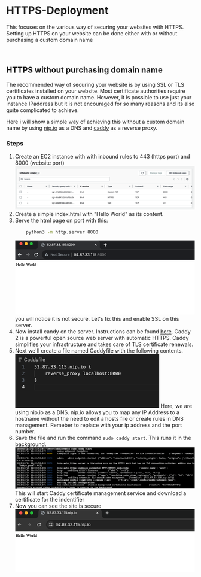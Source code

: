 # HTTPS-Deployment
This focuses on the various way of securing your websites with HTTPS. Setting up HTTPS on your website can be done either with or without purchasing a custom domain name

<br/>

## HTTPS without purchasing domain name
The recommended way of securing your website is by using SSL or TLS certificates installed on your website. Most certificate authorities require you to have a custom domain name. However, it is possible to use just your instance IPaddress but it is not encouraged for so many reasons and its also quite complicated to achieve.

Here i will show a simple way of achieving this without a custom domain name by using [nip.io](https://nip.io/) as a DNS and [caddy](https://caddyserver.com/) as a reverse proxy.

### Steps 

1. Create an EC2 instance with with inbound rules to 443 (https port) and 8000 (website port)
    ![ports](assets/ports.png)
2. Create a simple index.html with "Hello World" as its content.
3. Serve the html page on port with this:
    ```bash 
        python3 -m http.server 8000
    ```
    ![notsecure](assets/notsecure.png)
    you will notice it is not secure. Let's fix this and enable SSL on this server.
4. Now install candy on the server. Instructions can be found [here](https://caddyserver.com/docs/install#debian-ubuntu-raspbian). Caddy 2 is a powerful open source web server with automatic HTTPS. Caddy simplifies your infrastructure and takes care of TLS certificate renewals.
5. Next we'll create a file named Caddyfile with the following contents.
    ![caddyfile](assets/caddyfile.png)
   Here, we are using nip.io as a DNS. nip.io allows you to map any IP Address to a hostname without the need to edit a hosts file or create rules in DNS management. Remeber to replace with your ip address and the port number.
6. Save the file and run the command `sudo caddy start`. This runs it in the background.
    ![start](assets/start.png)
    This will start Caddy certificate management service and download a certificate for the indentifier
7. Now you can see the site is secure
    ![secure](assets/secure.png)


